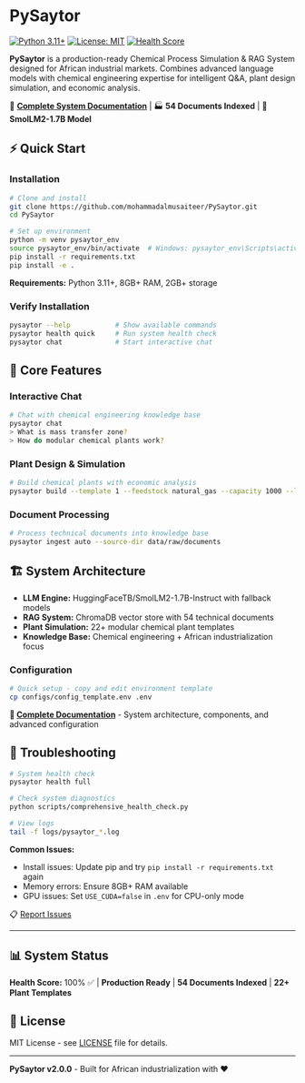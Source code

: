 # PySaytor

[![Python 3.11+](https://img.shields.io/badge/python-3.11+-blue.svg)](https://www.python.org/downloads/)
[![License: MIT](https://img.shields.io/badge/License-MIT-yellow.svg)](https://opensource.org/licenses/MIT)
[![Health Score](https://img.shields.io/badge/Health%20Score-100%25-brightgreen.svg)](https://github.com/mohammadalmusaiteer/PySaytor)

**PySaytor** is a production-ready Chemical Process Simulation & RAG System designed for African industrial markets. Combines advanced language models with chemical engineering expertise for intelligent Q&A, plant design simulation, and economic analysis.

📖 **[Complete System Documentation](PySaytor.md)** | 🏭 **54 Documents Indexed** | 🧠 **SmolLM2-1.7B Model**

## ⚡ Quick Start

### Installation

```bash
# Clone and install
git clone https://github.com/mohammadalmusaiteer/PySaytor.git
cd PySaytor

# Set up environment
python -m venv pysaytor_env
source pysaytor_env/bin/activate  # Windows: pysaytor_env\Scripts\activate
pip install -r requirements.txt
pip install -e .
```

**Requirements:** Python 3.11+, 8GB+ RAM, 2GB+ storage

### Verify Installation

```bash
pysaytor --help           # Show available commands
pysaytor health quick     # Run system health check
pysaytor chat             # Start interactive chat
```

## 💬 Core Features

### Interactive Chat
```bash
# Chat with chemical engineering knowledge base
pysaytor chat
> What is mass transfer zone?
> How do modular chemical plants work?
```

### Plant Design & Simulation
```bash
# Build chemical plants with economic analysis
pysaytor build --template 1 --feedstock natural_gas --capacity 1000 --location Nigeria
```

### Document Processing
```bash
# Process technical documents into knowledge base
pysaytor ingest auto --source-dir data/raw/documents
```

## 🏗️ System Architecture

- **LLM Engine:** HuggingFaceTB/SmolLM2-1.7B-Instruct with fallback models
- **RAG System:** ChromaDB vector store with 54 technical documents
- **Plant Simulation:** 22+ modular chemical plant templates
- **Knowledge Base:** Chemical engineering + African industrialization focus

### Configuration

```bash
# Quick setup - copy and edit environment template
cp configs/config_template.env .env
```

**📖 [Complete Documentation](PySaytor.md)** - System architecture, components, and advanced configuration

## 🔧 Troubleshooting

```bash
# System health check
pysaytor health full

# Check system diagnostics
python scripts/comprehensive_health_check.py

# View logs
tail -f logs/pysaytor_*.log
```

**Common Issues:**
- Install issues: Update pip and try `pip install -r requirements.txt` again
- Memory errors: Ensure 8GB+ RAM available
- GPU issues: Set `USE_CUDA=false` in `.env` for CPU-only mode

📋 [Report Issues](https://github.com/mohammadalmusaiteer/PySaytor/issues)

---

## 📊 System Status

**Health Score:** 100% ✅ | **Production Ready** | **54 Documents Indexed** | **22+ Plant Templates**

## 📄 License

MIT License - see [LICENSE](LICENSE) file for details.

---

**PySaytor v2.0.0** - Built for African industrialization with ❤️